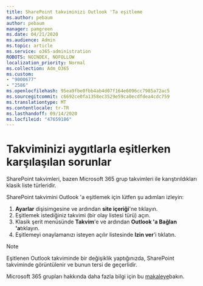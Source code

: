 ```yaml
---
title: SharePoint takviminizi Outlook 'Ta eşitleme
ms.author: pebaum
author: pebaum
manager: pamgreen
ms.date: 04/21/2020
ms.audience: Admin
ms.topic: article
ms.service: o365-administration
ROBOTS: NOINDEX, NOFOLLOW
localization_priority: Normal
ms.collection: Adm_O365
ms.custom:
- "9000677"
- "2586"
ms.openlocfilehash: 95ea9fbe0fbb4ab4d07f164e6096cc7985a72ac5
ms.sourcegitcommit: c6692ce0fa1358ec3529e59ca0ecdfdea4cdc759
ms.translationtype: MT
ms.contentlocale: tr-TR
ms.lasthandoff: 09/14/2020
ms.locfileid: "47659186"
---
```

# <a name="issues-synchronizing-your-calendar-to-devices"></a>Takviminizi aygıtlarla eşitlerken karşılaşılan sorunlar

SharePoint takvimleri, bazen Microsoft 365 grup takvimleri ile karıştırıldıkları klasik liste türleridir.

SharePoint takvimini Outlook 'a eşitlemek için lütfen şu adımları izleyin:

1. **Ayarlar** dişisimgesine ve ardından **site içeriği**'ne tıklayın.
2. Eşitlemek istediğiniz takvimi (bir olay listesi türü) açın.
3. Klasik şerit menüsünde **Takvim**'e ve ardından **Outlook 'a Bağlan 'a**tıklayın.
4. Eşitlemeyi onaylamanızı isteyen açılır listesinde **Izin ver**'i tıklatın.

>[!Note]
> Eşitlenen Outlook takviminde bir değişiklik yaptığınızda, SharePoint takviminde görüntülenir ve bunun tersi de geçerlidir.

Microsoft 365 grupları hakkında daha fazla bilgi için bu [makaleye](https://support.office.com/article/Learn-about-Office-365-groups-b565caa1-5c40-40ef-9915-60fdb2d97fa2)bakın.
